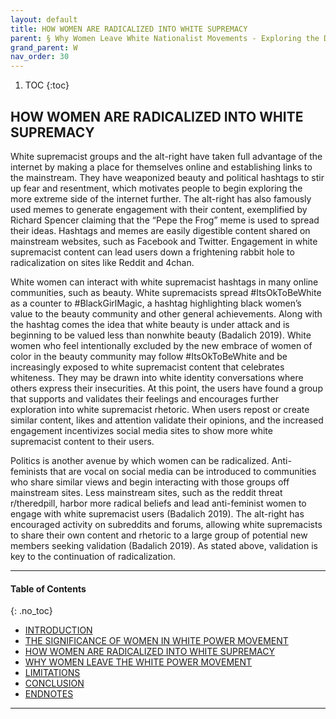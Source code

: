 ```yaml
---
layout: default
title: HOW WOMEN ARE RADICALIZED INTO WHITE SUPREMACY
parent: § Why Women Leave White Nationalist Movements - Exploring the Deradicalization Process
grand_parent: W 
nav_order: 30 
---
```

<style>
.dont-break-out {
  /* These are technically the same, but use both */
  overflow-wrap: break-word;
  word-wrap: break-word;

     -ms-word-break: break-all;
  /* This is the dangerous one in WebKit, as it breaks things wherever */
  word-break: break-all;
  /* Instead use this non-standard one: */
  word-break: break-word;
}

.youtube-container {
    position: relative;
    width: 100%;
    height: 0;
    padding-bottom: 56.25%;
}
.youtube-video {
    position: absolute;
    top: 0;
    left: 0;
    width: 100%;
    height: 100%;
}

</style>

<div class="dont-break-out" markdown="1">

1. TOC
{:toc}

## HOW WOMEN ARE RADICALIZED INTO WHITE SUPREMACY
White supremacist groups and the alt-right have taken full advantage of the internet by making a place for themselves online and establishing links to the mainstream. They have weaponized beauty and political hashtags to stir up fear and resentment, which motivates people to begin exploring the more extreme side of the internet further. The alt-right has also famously used memes to generate engagement with their content, exemplified by Richard Spencer claiming that the “Pepe the Frog” meme is used to spread their ideas. Hashtags and memes are easily digestible content shared on mainstream websites, such as Facebook and Twitter. Engagement in white supremacist content can lead users down a frightening rabbit hole to radicalization on sites like Reddit and 4chan.

White women can interact with white supremacist hashtags in many online communities, such as beauty. White supremacists spread #ItsOkToBeWhite as a counter to #BlackGirlMagic, a hashtag highlighting black women’s value to the beauty community and other general achievements. Along with the hashtag comes the idea that white beauty is under attack and is beginning to be valued less than nonwhite beauty (Badalich 2019). White women who feel intentionally excluded by the new embrace of women of color in the beauty community may follow #ItsOkToBeWhite and be increasingly exposed to white supremacist content that celebrates whiteness. They may be drawn into white identity conversations where others express their insecurities. At this point, the users have found a group that supports and validates their feelings and encourages further exploration into white supremacist rhetoric. When users repost or create similar content, likes and attention validate their opinions, and the increased engagement incentivizes social media sites to show more white supremacist content to their users.

Politics is another avenue by which women can be radicalized. Anti-feminists that are vocal on social media can be introduced to communities who share similar views and begin interacting with those groups off mainstream sites. Less mainstream sites, such as the reddit threat r/theredpill, harbor more radical beliefs and lead anti-feminist women to engage with white supremacist users (Badalich 2019). The alt-right has encouraged activity on subreddits and forums, allowing white supremacists to share their own content and rhetoric to a large group of potential new members seeking validation (Badalich 2019). As stated above, validation is key to the continuation of radicalization.

***

#### Table of Contents
{: .no_toc}

<ul><li> <a href="/docs/W/Why-Women-Leave-White-Nationalist-Movements-Exploring-the-Deradicalization-Process-1/">INTRODUCTION</a></li><li> <a href="/docs/W/Why-Women-Leave-White-Nationalist-Movements-Exploring-the-Deradicalization-Process-2/">THE SIGNIFICANCE OF WOMEN IN WHITE POWER MOVEMENT</a></li><li> <a href="/docs/W/Why-Women-Leave-White-Nationalist-Movements-Exploring-the-Deradicalization-Process-3/">HOW WOMEN ARE RADICALIZED INTO WHITE SUPREMACY</a></li><li> <a href="/docs/W/Why-Women-Leave-White-Nationalist-Movements-Exploring-the-Deradicalization-Process-4/">WHY WOMEN LEAVE THE WHITE POWER MOVEMENT</a></li><li> <a href="/docs/W/Why-Women-Leave-White-Nationalist-Movements-Exploring-the-Deradicalization-Process-5/">LIMITATIONS</a></li><li> <a href="/docs/W/Why-Women-Leave-White-Nationalist-Movements-Exploring-the-Deradicalization-Process-6/">CONCLUSION</a></li><li> <a href="/docs/W/Why-Women-Leave-White-Nationalist-Movements-Exploring-the-Deradicalization-Process-7/">ENDNOTES</a></li></ul>

***

</div>
